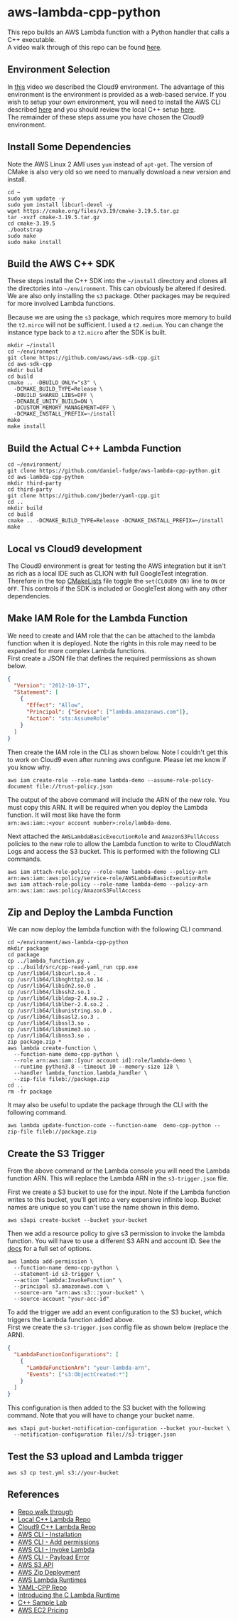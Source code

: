 # aws-lambda-cpp-python
This repo builds an AWS Lambda function with a Python handler that calls a C++ executable.   
A video walk through of this repo can be found [here](https://youtu.be/rNzonrIjSms).

## Environment Selection
In [this](https://youtu.be/olO5ORrq1cU) video we described the Cloud9 environment. The advantage of this environment is 
the environment is provided as a web-based service. If you wish to setup your own environment, you will need to install
the AWS CLI described [here](https://docs.aws.amazon.com/cli/latest/userguide/install-cliv2-linux.html) and you should 
review the local C++ setup [here](https://github.com/daniel-fudge/aws-lambda-cpp-local-build).   
The remainder of these steps assume you have chosen the Cloud9 environment.

## Install Some Dependencies
Note the AWS Linux 2 AMI uses `yum` instead of `apt-get`. The version of CMake is also very old so we need to manually 
download a new version and install.

```shell
cd ~
sudo yum update -y
sudo yum install libcurl-devel -y
wget https://cmake.org/files/v3.19/cmake-3.19.5.tar.gz
tar -xvzf cmake-3.19.5.tar.gz 
cd cmake-3.19.5
./bootstrap
sudo make
sudo make install
```

## Build the AWS C++ SDK
These steps install the C++ SDK into the `~/install` directory and clones all the directories into `~/environment`. 
This can obviously be altered if desired. We are also only installing the `s3` package. Other packages may be required 
for more involved Lambda functions. 

Because we are using the `s3` package, which requires more memory to build the `t2.mirco` will not be sufficient. 
I used a `t2.medium`. You can change the instance type back to a `t2.micro` after the SDK is built.

```shell
mkdir ~/install
cd ~/environment
git clone https://github.com/aws/aws-sdk-cpp.git
cd aws-sdk-cpp
mkdir build
cd build
cmake .. -DBUILD_ONLY="s3" \
  -DCMAKE_BUILD_TYPE=Release \
  -DBUILD_SHARED_LIBS=OFF \
  -DENABLE_UNITY_BUILD=ON \
  -DCUSTOM_MEMORY_MANAGEMENT=OFF \
  -DCMAKE_INSTALL_PREFIX=~/install
make
make install
```

## Build the Actual C++ Lambda Function
```shell
cd ~/environment/
git clone https://github.com/daniel-fudge/aws-lambda-cpp-python.git
cd aws-lambda-cpp-python
mkdir third-party
cd third-party
git clone https://github.com/jbeder/yaml-cpp.git
cd ..
mkdir build
cd build
cmake .. -DCMAKE_BUILD_TYPE=Release -DCMAKE_INSTALL_PREFIX=~/install
make
```

## Local vs Cloud9 development
The Cloud9 environment is great for testing the AWS integration but it isn't as rich as a local IDE such as CLION with
full GoogleTest integration. Therefore in the top [CMakeLists](CMakeLists.txt) file toggle the `set(CLOUD9 ON)` line to
`ON` or `OFF`. This controls if the SDK is included or GoogleTest along with any other dependencies.

## Make IAM Role for the Lambda Function
We need to create and IAM role that the can be attached to the lambda function when it is deployed. 
Note the rights in this role may need to be expanded for more complex Lambda functions.  
First create a JSON file that defines the required permissions as shown below.
```json
{
  "Version": "2012-10-17",
  "Statement": [
    {
      "Effect": "Allow",
      "Principal": {"Service": ["lambda.amazonaws.com"]},
      "Action": "sts:AssumeRole"
    }
  ]
}
```
Then create the IAM role in the CLI as shown below. Note I couldn't get this to work on Cloud9 even after running aws 
configure. Please let me know if you know why.

```shell
aws iam create-role --role-name lambda-demo --assume-role-policy-document file://trust-policy.json
```

The output of the above command will include the ARN of the new role. You must copy this ARN. It will be required when 
you deploy the Lambda function. It will most like have the form   
`arn:aws:iam::<your account number>:role/lambda-demo`.   

Next attached the `AWSLambdaBasicExecutionRole` and `AmazonS3FullAccess` policies to the new role to allow the Lambda 
function to write to CloudWatch Logs and access the S3 bucket. This is performed with the following CLI commands.

```shell
aws iam attach-role-policy --role-name lambda-demo --policy-arn arn:aws:iam::aws:policy/service-role/AWSLambdaBasicExecutionRole
aws iam attach-role-policy --role-name lambda-demo --policy-arn arn:aws:iam::aws:policy/AmazonS3FullAccess
```

## Zip and Deploy the Lambda Function 
We can now deploy the lambda function with the following CLI command.
```shell
cd ~/environment/aws-lambda-cpp-python
mkdir package
cd package
cp ../lambda_function.py .
cp ../build/src/cpp-read-yaml_run cpp.exe
cp /usr/lib64/libcurl.so.4 .
cp /usr/lib64/libnghttp2.so.14 .
cp /usr/lib64/libidn2.so.0 .
cp /usr/lib64/libssh2.so.1 .
cp /usr/lib64/libldap-2.4.so.2 .
cp /usr/lib64/liblber-2.4.so.2 .
cp /usr/lib64/libunistring.so.0 .
cp /usr/lib64/libsasl2.so.3 .
cp /usr/lib64/libssl3.so .
cp /usr/lib64/libsmime3.so .
cp /usr/lib64/libnss3.so .
zip package.zip *
aws lambda create-function \
  --function-name demo-cpp-python \
  --role arn:aws:iam::[your account id]:role/lambda-demo \
  --runtime python3.8 --timeout 10 --memory-size 128 \
  --handler lambda_function.lambda_handler \
  --zip-file fileb://package.zip
cd ..
rm -fr package
```

It may also be useful to update the package through the CLI with the following command.
```shell
aws lambda update-function-code --function-name  demo-cpp-python --zip-file fileb://package.zip
```

## Create the S3 Trigger
From the above command or the Lambda console you will need the Lambda function ARN. This will replace the Lambda ARN 
in the `s3-trigger.json` file.

First we create a S3 bucket to use for the input. Note if the Lambda function writes to this bucket, you'll get into a 
very expensive infinite loop. Bucket names are unique so you can't use the name shown in this demo.

```shell
aws s3api create-bucket --bucket your-bucket
```

Then we add a resource policy to give s3 permission to invoke the lambda function. You will have to use a different S3 
ARN and account ID. See the [docs](https://awscli.amazonaws.com/v2/documentation/api/latest/reference/lambda/add-permission.html) 
for a full set of options.

```shell
aws lambda add-permission \
  --function-name demo-cpp-python \
  --statement-id s3-trigger \
  --action "lambda:InvokeFunction" \
  --principal s3.amazonaws.com \
  --source-arn "arn:aws:s3:::your-bucket" \
  --source-account "your-acc-id"
```

To add the trigger we add an event configuration to the S3 bucket, which triggers the Lambda function added above.  
First we create the `s3-trigger.json` config file as shown below (replace the ARN).
```json
{
  "LambdaFunctionConfigurations": [
    {
      "LambdaFunctionArn": "your-lambda-arn",
      "Events": ["s3:ObjectCreated:*"]
    }
  ]
}
```
This configuration is then added to the S3 bucket with the following command. Note that you will have to change your 
bucket name.

```shell
aws s3api put-bucket-notification-configuration --bucket your-bucket \ 
  --notification-configuration file://s3-trigger.json
```

## Test the S3 upload and Lambda trigger
```shell
aws s3 cp test.yml s3://your-bucket
```

## References
- [Repo walk through](https://youtu.be/rNzonrIjSms)
- [Local C++ Lambda Repo](https://github.com/daniel-fudge/aws-lambda-cpp-local-build)
- [Cloud9 C++ Lambda Repo](https://github.com/daniel-fudge/aws-lambda-cpp-cloud9)
- [AWS CLI - Installation](https://docs.aws.amazon.com/cli/latest/userguide/install-cliv2-linux.html)
- [AWS CLI - Add permissions](https://awscli.amazonaws.com/v2/documentation/api/latest/reference/lambda/add-permission.html)
- [AWS CLI - Invoke Lambda](https://docs.aws.amazon.com/cli/latest/reference/lambda/invoke.html#examples)
- [AWS CLI - Payload Error](https://stackoverflow.com/questions/60310607/amazon-aws-cli-not-allowing-valid-json-in-payload-parameter)
- [AWS S3 API](https://awscli.amazonaws.com/v2/documentation/api/latest/reference/s3api/put-bucket-notification-configuration.html)
- [AWS Zip Deployment](https://docs.aws.amazon.com/lambda/latest/dg/python-package.html)
- [AWS Lambda Runtimes](https://docs.aws.amazon.com/lambda/latest/dg/lambda-runtimes.html)
- [YAML-CPP Repo](https://github.com/jbeder/yaml-cpp)
- [Introducing the C Lambda Runtime](https://aws.amazon.com/blogs/compute/introducing-the-c-lambda-runtime/)
- [C++ Sample Lab](https://github.com/awslabs/aws-lambda-cpp)
- [AWS EC2 Pricing](https://aws.amazon.com/ec2/pricing/on-demand/)
